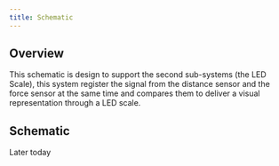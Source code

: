 ```yaml
---
title: Schematic
---
```


## Overview

This schematic is design to support the second sub-systems (the LED Scale), this system register the signal from the distance sensor and the force sensor at the same time and compares them to deliver a visual representation through a LED scale.

## Schematic

Later today
